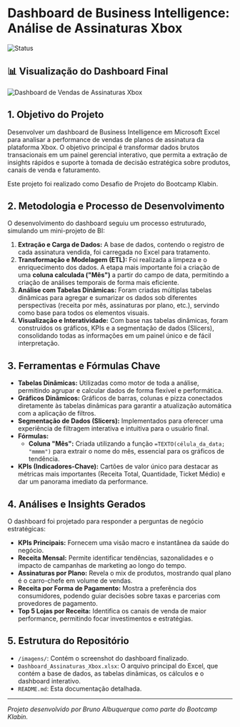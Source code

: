 # Dashboard de Business Intelligence: Análise de Assinaturas Xbox

![Status](https://img.shields.io/badge/status-conclu%C3%ADdo-green)

## 📊 Visualização do Dashboard Final

![Dashboard de Vendas de Assinaturas Xbox](imagens/dashboard_assinaturas.png)

## 1. Objetivo do Projeto

Desenvolver um dashboard de Business Intelligence em Microsoft Excel para analisar a performance de vendas de planos de assinatura da plataforma Xbox. O objetivo principal é transformar dados brutos transacionais em um painel gerencial interativo, que permita a extração de insights rápidos e suporte à tomada de decisão estratégica sobre produtos, canais de venda e faturamento.

Este projeto foi realizado como Desafio de Projeto do Bootcamp Klabin.

## 2. Metodologia e Processo de Desenvolvimento

O desenvolvimento do dashboard seguiu um processo estruturado, simulando um mini-projeto de BI:

1.  **Extração e Carga de Dados:** A base de dados, contendo o registro de cada assinatura vendida, foi carregada no Excel para tratamento.
2.  **Transformação e Modelagem (ETL):** Foi realizada a limpeza e o enriquecimento dos dados. A etapa mais importante foi a criação de uma **coluna calculada ("Mês")** a partir do campo de data, permitindo a criação de análises temporais de forma mais eficiente.
3.  **Análise com Tabelas Dinâmicas:** Foram criadas múltiplas tabelas dinâmicas para agregar e sumarizar os dados sob diferentes perspectivas (receita por mês, assinaturas por plano, etc.), servindo como base para todos os elementos visuais.
4.  **Visualização e Interatividade:** Com base nas tabelas dinâmicas, foram construídos os gráficos, KPIs e a segmentação de dados (Slicers), consolidando todas as informações em um painel único e de fácil interpretação.

## 3. Ferramentas e Fórmulas Chave

* **Tabelas Dinâmicas:** Utilizadas como motor de toda a análise, permitindo agrupar e calcular dados de forma flexível e performática.
* **Gráficos Dinâmicos:** Gráficos de barras, colunas e pizza conectados diretamente às tabelas dinâmicas para garantir a atualização automática com a aplicação de filtros.
* **Segmentação de Dados (Slicers):** Implementados para oferecer uma experiência de filtragem interativa e intuitiva para o usuário final.
* **Fórmulas:**
    * **Coluna "Mês":** Criada utilizando a função `=TEXTO(célula_da_data; "mmmm")` para extrair o nome do mês, essencial para os gráficos de tendência.
* **KPIs (Indicadores-Chave):** Cartões de valor único para destacar as métricas mais importantes (Receita Total, Quantidade, Ticket Médio) e dar um panorama imediato da performance.

## 4. Análises e Insights Gerados

O dashboard foi projetado para responder a perguntas de negócio estratégicas:

* **KPIs Principais:** Fornecem uma visão macro e instantânea da saúde do negócio.
* **Receita Mensal:** Permite identificar tendências, sazonalidades e o impacto de campanhas de marketing ao longo do tempo.
* **Assinaturas por Plano:** Revela o mix de produtos, mostrando qual plano é o carro-chefe em volume de vendas.
* **Receita por Forma de Pagamento:** Mostra a preferência dos consumidores, podendo guiar decisões sobre taxas e parcerias com provedores de pagamento.
* **Top 5 Lojas por Receita:** Identifica os canais de venda de maior performance, permitindo focar investimentos e estratégias.

## 5. Estrutura do Repositório

* `/imagens/`: Contém o screenshot do dashboard finalizado.
* `Dashboard_Assinaturas_Xbox.xlsx`: O arquivo principal do Excel, que contém a base de dados, as tabelas dinâmicas, os cálculos e o dashboard interativo.
* `README.md`: Esta documentação detalhada.

---

_Projeto desenvolvido por Bruno Albuquerque como parte do Bootcamp Klabin._
